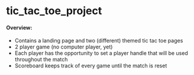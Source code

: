 # tic_tac_toe_project

<h4>Overview:</h4>
<ul>
  <li>Contains a landing page and two (different) themed tic tac toe pages</li>
  <li>2 player game (no computer player, yet)</li>
  <li>Each player has the opportunity to set a player handle that will be used throughout the match</li>
  <li>Scoreboard keeps track of every game until the match is reset</li>
</ul>

